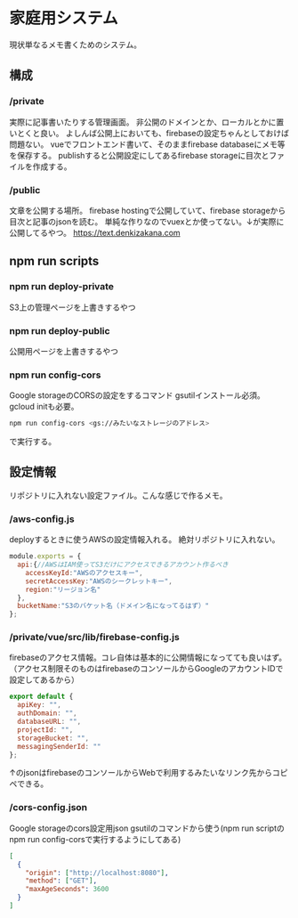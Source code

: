# 家庭用システム

現状単なるメモ書くためのシステム。

## 構成

### /private

実際に記事書いたりする管理画面。
非公開のドメインとか、ローカルとかに置いとくと良い。
よしんば公開上においても、firebaseの設定ちゃんとしておけば問題ない。
vueでフロントエンド書いて、そのままfirebase databaseにメモ等を保存する。
publishすると公開設定にしてあるfirebase storageに目次とファイルを作成する。

### /public

文章を公開する場所。
firebase hostingで公開していて、firebase storageから目次と記事のjsonを読む。
単純な作りなのでvuexとか使ってない。↓が実際に公開してるやつ。
https://text.denkizakana.com

## npm run scripts

### npm run deploy-private

S3上の管理ページを上書きするやつ

### npm run deploy-public

公開用ページを上書きするやつ

### npm run config-cors

Google storageのCORSの設定をするコマンド
gsutilインストール必須。gcloud initも必要。
```sh
npm run config-cors <gs://みたいなストレージのアドレス>
```
で実行する。

## 設定情報

リポジトリに入れない設定ファイル。こんな感じで作るメモ。

### /aws-config.js

deployするときに使うAWSの設定情報入れる。
絶対リポジトリに入れない。

```js
module.exports = {
  api:{//AWSはIAM使ってS3だけにアクセスできるアカウント作るべき
    accessKeyId:"AWSのアクセスキー",
    secretAccessKey:"AWSのシークレットキー",
    region:"リージョン名"
  },
  bucketName:"S3のバケット名（ドメイン名になってるはず）"
};
```

### /private/vue/src/lib/firebase-config.js

firebaseのアクセス情報。コレ自体は基本的に公開情報になってても良いはず。
（アクセス制限そのものはfirebaseのコンソールからGoogleのアカウントIDで設定してあるから）

```js
export default {
  apiKey: "",
  authDomain: "",
  databaseURL: "",
  projectId: "",
  storageBucket: "",
  messagingSenderId: ""
};
```

↑のjsonはfirebaseのコンソールからWebで利用するみたいなリンク先からコピペできる。

### /cors-config.json

Google storageのcors設定用json
gsutilのコマンドから使う(npm run scriptのnpm run config-corsで実行するようにしてある)

```json
[
  {
    "origin": ["http://localhost:8080"],
    "method": ["GET"],
    "maxAgeSeconds": 3600
  }
]
```
